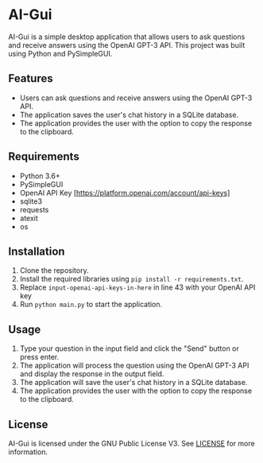 # AI-Gui
AI-Gui is a simple desktop application that allows users to ask questions and receive answers using the OpenAI GPT-3 API. This project was built using Python and PySimpleGUI.

## Features
- Users can ask questions and receive answers using the OpenAI GPT-3 API.
- The application saves the user's chat history in a SQLite database.
- The application provides the user with the option to copy the response to the clipboard.

## Requirements
- Python 3.6+
- PySimpleGUI
- OpenAI API Key [https://platform.openai.com/account/api-keys]
- sqlite3
- requests 
- atexit
- os

## Installation
1. Clone the repository.
2. Install the required libraries using `pip install -r requirements.txt`.
3. Replace `input-openai-api-keys-in-here` in line 43 with your OpenAI API key
4. Run `python main.py` to start the application.

## Usage
1. Type your question in the input field and click the "Send" button or press enter.
2. The application will process the question using the OpenAI GPT-3 API and display the response in the output field.
3. The application will save the user's chat history in a SQLite database.
4. The application provides the user with the option to copy the response to the clipboard.

## License
AI-Gui is licensed under the GNU Public License V3. See [LICENSE](https://github.com/wildybytes/AI-Gui/blob/main/LICENSE) for more information.
